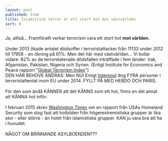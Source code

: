 ```yaml
---
layout: post
published: true
title: Islamistisk terror är ett stort hot mot västvärlden
sort: 0
---
```





Ja, alltså… Framförallt verkar terrorism vara ett stort hot **mot världen.**
<br><br>
Under 2013 ökade antalet dödsoffer i terroristattacker från 11133 under 2012 till 17958 - en ökning på 61%. Men det här med västvärlden... Vi kollar vidare:  82% av de terrorelaterade dödsfallen inträffade i fem länder: Irak, Afganistan, Pakistan, Nigeria och Syrien. (Enligt Institute for Economics and Peace rapport "[Global Terrorism Index](http://www.visionofhumanity.org/sites/default/files/Global%20Terrorism%20Index%20Report%202014_0.pdf)")
<br>
DEN HÄR BEHÖVE ÄNDRAS: Men NU! Enligt [Interpool](https://www.europol.europa.eu/content/european-union-terrorism-situation-and-trend-report-2015) dog FYRA personer i terroristattentat inom EU under 2014. FYLLT PÅ MED HEBDO OCH PARIS.
<br><br>
För den som ändå KÄNNER att det KÄNNS som ett hot, finns en del annat att KÄNNA hot inför:
<br><br>
I februari 2015 skrev [Washington Times](http://www.washingtontimes.com/news/2015/feb/21/dhs-intelligence-report-warns-of-domestic-right-wi/)  om en rapport från USAs Homeland Security som slog fast att hotbilden från högerextremistiska grupper är lika stor - eller större - än hotet från islamistiska grupper. KAN ju vara bra att ha i huvudet.
<br><br>
NÅGOT OM BRINNANDE ASYLBOENDEN???
